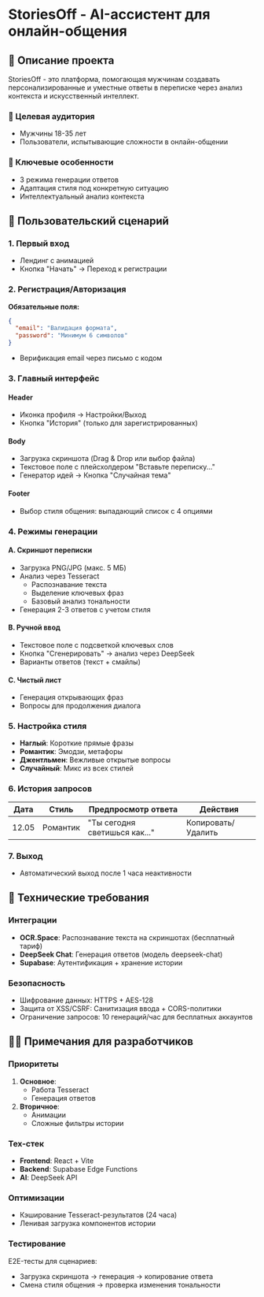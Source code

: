 # StoriesOff - AI-ассистент для онлайн-общения

## 📝 Описание проекта

StoriesOff - это платформа, помогающая мужчинам создавать персонализированные и уместные ответы в переписке через анализ контекста и искусственный интеллект.

### 🎯 Целевая аудитория

- Мужчины 18-35 лет
- Пользователи, испытывающие сложности в онлайн-общении

### 🎯 Ключевые особенности

- 3 режима генерации ответов
- Адаптация стиля под конкретную ситуацию
- Интеллектуальный анализ контекста

## 🚀 Пользовательский сценарий

### 1. Первый вход

- Лендинг с анимацией
- Кнопка "Начать" → Переход к регистрации

### 2. Регистрация/Авторизация

**Обязательные поля:**

```json
{
  "email": "Валидация формата",
  "password": "Минимум 6 символов"
}
```

- Верификация email через письмо с кодом

### 3. Главный интерфейс

#### Header

- Иконка профиля → Настройки/Выход
- Кнопка "История" (только для зарегистрированных)

#### Body

- Загрузка скриншота (Drag & Drop или выбор файла)
- Текстовое поле с плейсхолдером "Вставьте переписку..."
- Генератор идей → Кнопка "Случайная тема"

#### Footer

- Выбор стиля общения: выпадающий список с 4 опциями

### 4. Режимы генерации

#### A. Скриншот переписки

- Загрузка PNG/JPG (макс. 5 МБ)
- Анализ через Tesseract
  - Распознавание текста
  - Выделение ключевых фраз
  - Базовый анализ тональности
- Генерация 2-3 ответов с учетом стиля

#### B. Ручной ввод

- Текстовое поле с подсветкой ключевых слов
- Кнопка "Сгенерировать" → анализ через DeepSeek
- Варианты ответов (текст + смайлы)

#### C. Чистый лист

- Генерация открывающих фраз
- Вопросы для продолжения диалога

### 5. Настройка стиля

- **Наглый**: Короткие прямые фразы
- **Романтик**: Эмодзи, метафоры
- **Джентльмен**: Вежливые открытые вопросы
- **Случайный**: Микс из всех стилей

### 6. История запросов

| Дата  | Стиль    | Предпросмотр ответа           | Действия           |
| ----- | -------- | ----------------------------- | ------------------ |
| 12.05 | Романтик | "Ты сегодня светишься как..." | Копировать/Удалить |

### 7. Выход

- Автоматический выход после 1 часа неактивности

## 🔧 Технические требования

### Интеграции

- **OCR.Space**: Распознавание текста на скриншотах (бесплатный тариф)
- **DeepSeek Chat**: Генерация ответов (модель deepseek-chat)
- **Supabase**: Аутентификация + хранение истории

### Безопасность

- Шифрование данных: HTTPS + AES-128
- Защита от XSS/CSRF: Санитизация ввода + CORS-политики
- Ограничение запросов: 10 генераций/час для бесплатных аккаунтов

## 👨‍💻 Примечания для разработчиков

### Приоритеты

1. **Основное**:
   - Работа Tesseract
   - Генерация ответов
2. **Вторичное**:
   - Анимации
   - Сложные фильтры истории

### Тех-стек

- **Frontend**: React + Vite
- **Backend**: Supabase Edge Functions
- **AI**: DeepSeek API

### Оптимизации

- Кэширование Tesseract-результатов (24 часа)
- Ленивая загрузка компонентов истории

### Тестирование

E2E-тесты для сценариев:

- Загрузка скриншота → генерация → копирование ответа
- Смена стиля общения → проверка изменения тональности
